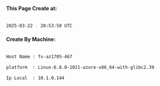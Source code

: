 
   
#### This Page Create at:

```bash

2025-03-22 - 20:53:50 UTC

```

#### Create By Machine:

```bash

Host Name : fv-az1705-467

platform  : Linux-6.8.0-1021-azure-x86_64-with-glibc2.39

Ip Local  : 10.1.0.144

```

